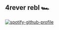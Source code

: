 ## 4rever rebl 🏎️

[![spotify-github-profile](https://spotify-github-profile.kittinanx.com/api/view?uid=rx4uzykpzmhqn59m6fasu49jd&cover_image=true&theme=natemoo-re&show_offline=false&background_color=80ff00&interchange=true&bar_color=ffffff&bar_color_cover=true)](https://spotify-github-profile.kittinanx.com/api/view?uid=rx4uzykpzmhqn59m6fasu49jd&redirect=true)
